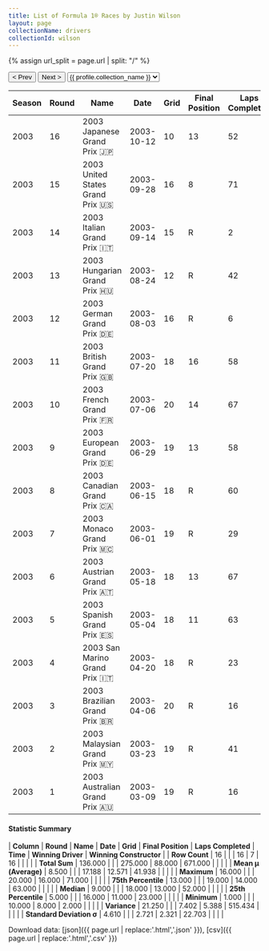 ```yaml
---
title: List of Formula 1® Races by Justin Wilson
layout: page
collectionName: drivers
collectionId: wilson
---
```


{% assign url_split = page.url | split: "/" %}
<div id="collection-navigation">
<button onclick="selector.options[selector.selectedIndex-1].value && (window.location = selector.options[selector.selectedIndex-1].value);">&lt; Prev</button>
<button onclick="selector.options[selector.selectedIndex+1].value && (window.location = selector.options[selector.selectedIndex+1].value);">Next &gt;</button>
<select id="selector" onchange="this.options[this.selectedIndex].value && (window.location = this.options[this.selectedIndex].value);">
  {% for collectionId in site.data[page.collectionName].refs %}
    {% if collectionId == page.collectionId %}
      {% assign selected = "selected" %}
    {% else %}
      {% assign selected = "" %}
    {% endif %}
    {% assign profile = site.data[page.collectionName][collectionId].profile %}
    <option value="/f1/{{ page.collectionName }}/{{ collectionId }}/{{ url_split[4] }}" {{ selected }}>{{ profile.collection_name }}</option>
  {% endfor %}
</select>
</div>

| Season | Round | Name | Date | Grid | Final Position | Laps Completed | Time | Winning Driver | Winning Constructor |
|--|--|--|--|--|--|--|--|--|--|
| 2003 | 16 | 2003 Japanese Grand Prix 🇯🇵 | 2003-10-12 | 10 | 13 | 52 |   | Rubens Barrichello 🇧🇷 | Ferrari 🇮🇹 |
| 2003 | 15 | 2003 United States Grand Prix 🇺🇸 | 2003-09-28 | 16 | 8 | 71 |   | Michael Schumacher 🇩🇪 | Ferrari 🇮🇹 |
| 2003 | 14 | 2003 Italian Grand Prix 🇮🇹 | 2003-09-14 | 15 | R | 2 |   | Michael Schumacher 🇩🇪 | Ferrari 🇮🇹 |
| 2003 | 13 | 2003 Hungarian Grand Prix 🇭🇺 | 2003-08-24 | 12 | R | 42 |   | Fernando Alonso 🇪🇸 | Renault 🇫🇷 |
| 2003 | 12 | 2003 German Grand Prix 🇩🇪 | 2003-08-03 | 16 | R | 6 |   | Juan Pablo Montoya 🇨🇴 | Williams 🇬🇧 |
| 2003 | 11 | 2003 British Grand Prix 🇬🇧 | 2003-07-20 | 18 | 16 | 58 |   | Rubens Barrichello 🇧🇷 | Ferrari 🇮🇹 |
| 2003 | 10 | 2003 French Grand Prix 🇫🇷 | 2003-07-06 | 20 | 14 | 67 |   | Ralf Schumacher 🇩🇪 | Williams 🇬🇧 |
| 2003 | 9 | 2003 European Grand Prix 🇩🇪 | 2003-06-29 | 19 | 13 | 58 |   | Ralf Schumacher 🇩🇪 | Williams 🇬🇧 |
| 2003 | 8 | 2003 Canadian Grand Prix 🇨🇦 | 2003-06-15 | 18 | R | 60 |   | Michael Schumacher 🇩🇪 | Ferrari 🇮🇹 |
| 2003 | 7 | 2003 Monaco Grand Prix 🇲🇨 | 2003-06-01 | 19 | R | 29 |   | Juan Pablo Montoya 🇨🇴 | Williams 🇬🇧 |
| 2003 | 6 | 2003 Austrian Grand Prix 🇦🇹 | 2003-05-18 | 18 | 13 | 67 |   | Michael Schumacher 🇩🇪 | Ferrari 🇮🇹 |
| 2003 | 5 | 2003 Spanish Grand Prix 🇪🇸 | 2003-05-04 | 18 | 11 | 63 |   | Michael Schumacher 🇩🇪 | Ferrari 🇮🇹 |
| 2003 | 4 | 2003 San Marino Grand Prix 🇮🇹 | 2003-04-20 | 18 | R | 23 |   | Michael Schumacher 🇩🇪 | Ferrari 🇮🇹 |
| 2003 | 3 | 2003 Brazilian Grand Prix 🇧🇷 | 2003-04-06 | 20 | R | 16 |   | Giancarlo Fisichella 🇮🇹 | Jordan 🇮🇪 |
| 2003 | 2 | 2003 Malaysian Grand Prix 🇲🇾 | 2003-03-23 | 19 | R | 41 |   | Kimi Räikkönen 🇫🇮 | McLaren 🇬🇧 |
| 2003 | 1 | 2003 Australian Grand Prix 🇦🇺 | 2003-03-09 | 19 | R | 16 |   | David Coulthard 🇬🇧 | McLaren 🇬🇧 |

#### Statistic Summary

| **Column** | **Round** | **Name** | **Date** | **Grid** | **Final Position** | **Laps Completed** | **Time** | **Winning Driver** | **Winning Constructor** |
| **Row Count** | 16 |  |  | 16 | 7 | 16 |  |  |  |
| **Total Sum** | 136.000 |  |  | 275.000 | 88.000 | 671.000 |  |  |  |
| **Mean μ (Average)** | 8.500 |  |  | 17.188 | 12.571 | 41.938 |  |  |  |
| **Maximum** | 16.000 |  |  | 20.000 | 16.000 | 71.000 |  |  |  |
| **75th Percentile** | 13.000 |  |  | 19.000 | 14.000 | 63.000 |  |  |  |
| **Median** | 9.000 |  |  | 18.000 | 13.000 | 52.000 |  |  |  |
| **25th Percentile** | 5.000 |  |  | 16.000 | 11.000 | 23.000 |  |  |  |
| **Minimum** | 1.000 |  |  | 10.000 | 8.000 | 2.000 |  |  |  |
| **Variance** | 21.250 |  |  | 7.402 | 5.388 | 515.434 |  |  |  |
| **Standard Deviation σ** | 4.610 |  |  | 2.721 | 2.321 | 22.703 |  |  |  |

Download data: [json]({{ page.url | replace:'.html','.json' }}), [csv]({{ page.url | replace:'.html','.csv' }})
